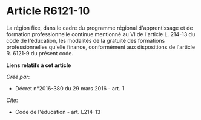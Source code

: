 # Article R6121-10

La région fixe, dans le cadre du programme régional d'apprentissage et de formation professionnelle continue mentionné au VI
de l'article L. 214-13 du code de l'éducation, les modalités de la gratuité des formations professionnelles qu'elle finance,
conformément aux dispositions de l'article R. 6121-9 du présent code.

**Liens relatifs à cet article**

_Créé par_:

  - Décret n°2016-380 du 29 mars 2016 - art. 1

_Cite_:

  - Code de l'éducation - art. L214-13
